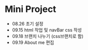 # Mini Project

* 08.26 초기 설정
* 09.15 html 작업 및 navBar css 작성
* 09.18 브랜치 나누기 (css브랜치로 함)
* 09.19 About me 편집